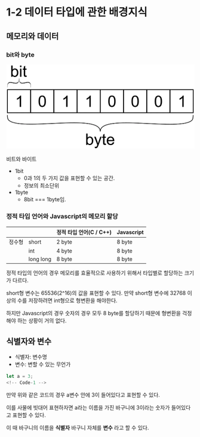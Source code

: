 # 1-2 데이터 타입에 관한 배경지식

## 메모리와 데이터

### bit와  byte

![비트와 바이트](https://raw.githubusercontent.com/inu-appcenter/core-javascript-study/main/ch01/images/bit-byte.png "그림-1")

비트와 바이트

- 1bit
    - 0과 1의 두 가지 값을 표현할 수 있는 공간.
    - 정보의 최소단위
- 1byte
    - 8bit === 1byte임.

### 정적 타입 언어와 Javascript의 메모리 할당

|  |  | 정적 타입 언어(C / C++) | Javascript |
| --- | --- | --- | --- |
| 정수형 | short | 2 byte | 8 byte |
|  | int | 4 byte | 8 byte |
|  | long long | 8 byte | 8 byte |

정적 타입의 언어의 경우 메모리를 효율적으로 사용하기 위해서 타입별로 할당하는 크기가 다르다.

short형 변수는 65536(2^16)의 값을 표현할 수 있다. 만약 short형 변수에 32768 이상의 수를 저장하려면 int형으로 형변환을 해야한다.

하지만 Javascript의 경우 숫자의 경우 모두 8 byte를 할당하기 때문에 형변환을 걱정해야 하는 상황이 거의 없다.

## 식별자와 변수

- 식별자: 변수명
- 변수: 변할 수 있는 무언가

```jsx
let a = 3;
<!-- Code-1 -->
```

만약 위와 같은 코드의 경우 a변수 안에 3이 들어있다고 표현할 수 있다. 

이를 사물에 빗대어 표현하자면 a라는 이름을 가진 바구니에 3이라는 숫자가 들어있다고 표현할 수 있다.

이 때 바구니의 이름을 **식별자** 바구니 자체를 **변수** 라고 할 수 있다.